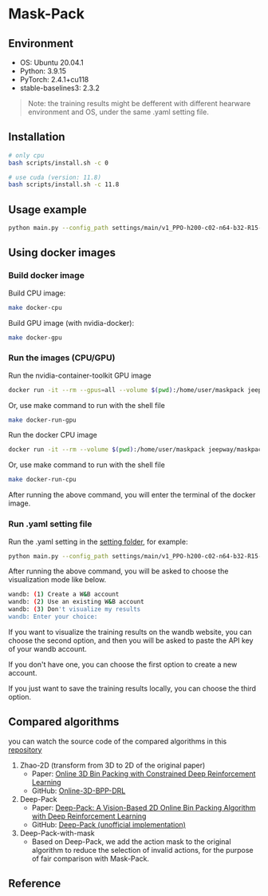# Mask-Pack

## Environment
- OS: Ubuntu 20.04.1
- Python: 3.9.15
- PyTorch: 2.4.1+cu118
- stable-baselines3: 2.3.2
> Note: the training results might be defferent with different hearware environment and OS, under the same .yaml setting file.

## Installation
```bash
# only cpu
bash scripts/install.sh -c 0

# use cuda (version: 11.8)
bash scripts/install.sh -c 11.8
```

## Usage example
```bash
python main.py --config_path settings/main/v1_PPO-h200-c02-n64-b32-R15-k1-rA.yaml
```

## Using docker images
### Build docker image
Build CPU image:
```bash
make docker-cpu
```
Build GPU image (with nvidia-docker):
```bash
make docker-gpu
```

### Run the images (CPU/GPU)
Run the nvidia-container-toolkit GPU image
```bash
docker run -it --rm --gpus=all --volume $(pwd):/home/user/maskpack jeepway/maskpack-gpu:latest bash -c "cd /home/user/maskpack && ls && pwd && /bin/bash"
```
Or, use make command to run with the shell file
```bash
make docker-run-gpu
```
Run the docker CPU image
```bash
docker run -it --rm --volume $(pwd):/home/user/maskpack jeepway/maskpack-cpu:latest bash -c "cd /home/user/maskpack && ls && pwd && /bin/bash"
```
Or, use make command to run with the shell file
```bash
make docker-run-cpu
```
After running the above command, you will enter the terminal of the docker image.

### Run .yaml setting file
Run the .yaml setting in the [setting folder](https://github.com/JeepWay/mask-pack/tree/main/settings), for example:
```bash
python main.py --config_path settings/main/v1_PPO-h200-c02-n64-b32-R15-k1-rA.yaml
```
After running the above command, you will be asked to choose the visualization mode like below.
```bash
wandb: (1) Create a W&B account
wandb: (2) Use an existing W&B account
wandb: (3) Don't visualize my results
wandb: Enter your choice: 
```
If you want to visualize the training results on the wandb website, you can choose the second option, and then you will be asked to paste the API key of your wandb account. 

If you don't have one, you can choose the first option to create a new account.

If you just want to save the training results locally, you can choose the third option.

## Compared algorithms
you can watch the source code of the compared algorithms in this [repository](https://github.com/JeepWay/mask-pack-compare-algorithm)
1. Zhao-2D (transform from 3D to 2D of the original paper)
   * Paper: [Online 3D Bin Packing with Constrained Deep Reinforcement Learning](https://arxiv.org/abs/2006.14978)
   * GitHub: [Online-3D-BPP-DRL](https://github.com/alexfrom0815/Online-3D-BPP-DRL)
2. Deep-Pack
   * Paper: [Deep-Pack: A Vision-Based 2D Online Bin Packing Algorithm with Deep Reinforcement Learning](https://ieeexplore.ieee.org/document/8956393)
   * GitHub: [Deep-Pack (unofficial implementation)](https://github.com/JeepWay/DeepPack)
3. Deep-Pack-with-mask
   * Based on Deep-Pack, we add the action mask to the original algorithm to reduce the selection of invalid actions, for the purpose of fair comparison with Mask-Pack.

## Reference
